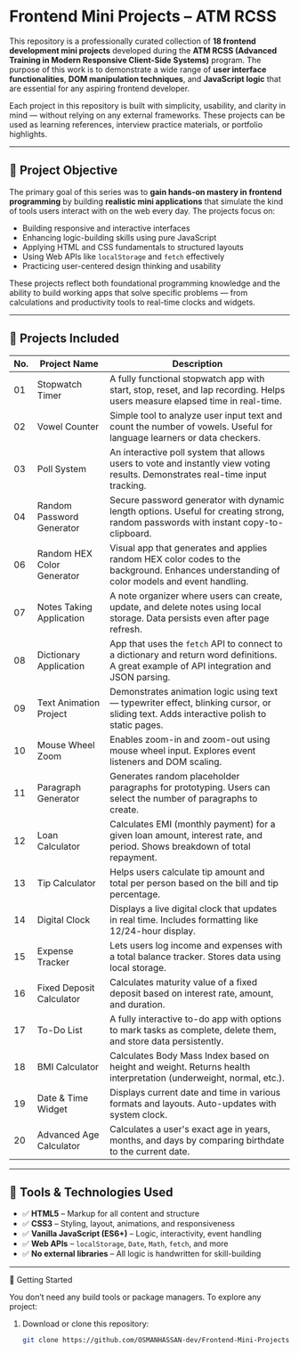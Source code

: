 # Frontend Mini Projects – ATM RCSS

This repository is a professionally curated collection of **18 frontend development mini projects** developed during the **ATM RCSS (Advanced Training in Modern Responsive Client-Side Systems)** program. The purpose of this work is to demonstrate a wide range of **user interface functionalities**, **DOM manipulation techniques**, and **JavaScript logic** that are essential for any aspiring frontend developer.

Each project in this repository is built with simplicity, usability, and clarity in mind — without relying on any external frameworks. These projects can be used as learning references, interview practice materials, or portfolio highlights.

---

## 🎯 Project Objective

The primary goal of this series was to **gain hands-on mastery in frontend programming** by building **realistic mini applications** that simulate the kind of tools users interact with on the web every day. The projects focus on:

- Building responsive and interactive interfaces
- Enhancing logic-building skills using pure JavaScript
- Applying HTML and CSS fundamentals to structured layouts
- Using Web APIs like `localStorage` and `fetch` effectively
- Practicing user-centered design thinking and usability

These projects reflect both foundational programming knowledge and the ability to build working apps that solve specific problems — from calculations and productivity tools to real-time clocks and widgets.

---

## 📁 Projects Included 

| No. | Project Name                          | Description |
|-----|---------------------------------------|-------------|
| 01  | Stopwatch Timer                       | A fully functional stopwatch app with start, stop, reset, and lap recording. Helps users measure elapsed time in real-time. |
| 02  | Vowel Counter                         | Simple tool to analyze user input text and count the number of vowels. Useful for language learners or data checkers. |
| 03  | Poll System                           | An interactive poll system that allows users to vote and instantly view voting results. Demonstrates real-time input tracking. |
| 04  | Random Password Generator             | Secure password generator with dynamic length options. Useful for creating strong, random passwords with instant copy-to-clipboard. |
| 06  | Random HEX Color Generator            | Visual app that generates and applies random HEX color codes to the background. Enhances understanding of color models and event handling. |
| 07  | Notes Taking Application              | A note organizer where users can create, update, and delete notes using local storage. Data persists even after page refresh. |
| 08  | Dictionary Application                | App that uses the `fetch` API to connect to a dictionary and return word definitions. A great example of API integration and JSON parsing. |
| 09  | Text Animation Project                | Demonstrates animation logic using text — typewriter effect, blinking cursor, or sliding text. Adds interactive polish to static pages. |
| 10  | Mouse Wheel Zoom                      | Enables zoom-in and zoom-out using mouse wheel input. Explores event listeners and DOM scaling. |
| 11  | Paragraph Generator                   | Generates random placeholder paragraphs for prototyping. Users can select the number of paragraphs to create. |
| 12  | Loan Calculator                       | Calculates EMI (monthly payment) for a given loan amount, interest rate, and period. Shows breakdown of total repayment. |
| 13  | Tip Calculator                        | Helps users calculate tip amount and total per person based on the bill and tip percentage. |
| 14  | Digital Clock                         | Displays a live digital clock that updates in real time. Includes formatting like 12/24-hour display. |
| 15  | Expense Tracker                       | Lets users log income and expenses with a total balance tracker. Stores data using local storage. |
| 16  | Fixed Deposit Calculator              | Calculates maturity value of a fixed deposit based on interest rate, amount, and duration. |
| 17  | To-Do List                            | A fully interactive to-do app with options to mark tasks as complete, delete them, and store data persistently. |
| 18  | BMI Calculator                        | Calculates Body Mass Index based on height and weight. Returns health interpretation (underweight, normal, etc.). |
| 19  | Date & Time Widget                    | Displays current date and time in various formats and layouts. Auto-updates with system clock. |
| 20  | Advanced Age Calculator               | Calculates a user's exact age in years, months, and days by comparing birthdate to the current date. |

---

## 🧰 Tools & Technologies Used

- ✅ **HTML5** – Markup for all content and structure
- ✅ **CSS3** – Styling, layout, animations, and responsiveness
- ✅ **Vanilla JavaScript (ES6+)** – Logic, interactivity, event handling
- ✅ **Web APIs** – `localStorage`, `Date`, `Math`, `fetch`, and more
- ✅ **No external libraries** – All logic is handwritten for skill-building

---

 🚀 Getting Started

You don’t need any build tools or package managers. To explore any project:

1. Download or clone this repository:
   ```bash
   git clone https://github.com/OSMANHASSAN-dev/Frontend-Mini-Projects.git
